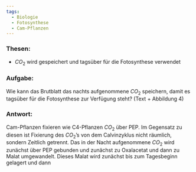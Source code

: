 ```yaml
---
tags:
  - Biologie
  - Fotosynthese
  - Cam-Pflanzen
---
```

### Thesen:
- $CO_2$ wird gespeichert und tagsüber für die Fotosynthese verwendet

### Aufgabe:
Wie kann das Brutblatt das nachts aufgenommene $CO_{2}$ speichern, damit es tagsüber für die Fotosynthese zur Verfügung steht? (Text + Abbildung 4)


### Antwort:
Cam-Pflanzen fixieren wie C4-Pflanzen $CO_2$ über PEP. Im Gegensatz zu diesen ist Fixierung des $CO_2$’s von dem Calvinzyklus nicht räumlich, sondern Zeitlich getrennt. Das in der Nacht aufgenommene $CO_2$ wird zunächst über PEP gebunden und zunächst zu Oxalacetat und dann zu Malat umgewandelt. Dieses Malat wird zunächst bis zum Tagesbeginn gelagert und dann 
